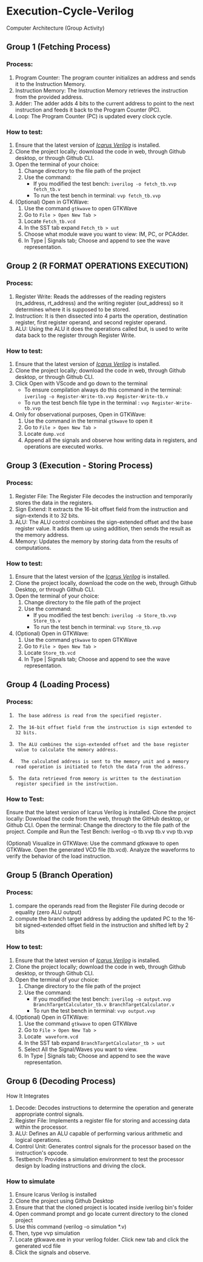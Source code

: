 # Execution-Cycle-Verilog
Computer Architecture (Group Activity)


## Group 1 (Fetching Process)

### Process:

1. Program Counter: The program counter initializes an address and sends it to the Instruction Memory.
2. Instruction Memory: The Instruction Memory retrieves the instruction from the provided address.
3. Adder: The adder adds 4 bits to the current address to point to the next instruction and feeds it back to the Program Counter (PC).
4. Loop: The Program Counter (PC) is updated every clock cycle.

### How to test:

1. Ensure that the latest version of *[Icarus Verilog](https://bleyer.org/icarus/)* is installed.
2. Clone the project locally; download the code in web, through Github desktop, or through Github CLI.
3. Open the terminal of your choice:
    1. Change directory to the file path of the project
    2. Use the command:
        - If you modified the test bench: `iverilog -o fetch_tb.vvp fetch_tb.v`
        - To run the test bench in terminal: `vvp fetch_tb.vvp`
4. (Optional) Open in GTKWave:
    1. Use the command `gtkwave` to open GTKWave
    2. Go to `File > Open New Tab >`
    3. Locate `Fetch_tb.vcd`
    4. In the SST tab expand `Fetch_tb > uut`
    5. Choose what module wave you want to view: IM, PC, or PCAdder.
    6. In Type | Signals tab; Choose and append to see the wave representation.


## Group 2 (R FORMAT OPERATIONS EXECUTION)

### Process:

1. Register Write: Reads the addresses of the reading registers (rs_address, rt_address) and the writing register (out_address) so it determines where it is supposed to be stored.
2. Instruction: It is then dissected into 4 parts the operation, destination register, first register operand, and second register operand.
3. ALU: Using the ALU it does the operations called but, is used to write data back to the register through Register Write.

### How to test:

1. Ensure that the latest version of *[Icarus Verilog](https://bleyer.org/icarus/)* is installed.
2. Clone the project locally; download the code in web, through Github desktop, or through Github CLI.
3. Click Open with VScode and go down to the terminal
    - To ensure compilation always do this command in the terminal: `iverilog -o Register-Write-tb.vvp Register-Write-tb.v`
    - To run the test bench file type in the terminal : `vvp Register-Write-tb.vvp`
4. Only for observational purposes, Open in GTKWave:
    1. Use the command in the terminal `gtkwave` to open it
    2. Go to `File > Open New Tab >`
    3. Locate `dump.vcd`
    4. Append all the signals and observe how writing data in registers, and operations are executed works.


## Group 3 (Execution - Storing Process)

### Process:
1. Register File: The Register File decodes the instruction and temporarily stores the data in the registers. 
2. Sign Extend: It extracts the 16-bit offset field from the instruction and sign-extends it to 32 bits.
3. ALU: The ALU control combines the sign-extended offset and the base register value. It adds them up using addition, then sends the result as the memory address.
4. Memory: Updates the memory by storing data from the results of computations.

### How to test:
1. Ensure that the latest version of the *[Icarus Verilog](https://bleyer.org/icarus/)* is installed.
2. Clone the project locally, download the code on the web, through Github Desktop, or through Github CLI.
3. Open the terminal of your choice:
    1. Change directory to the file path of the project
    2. Use the command:
        - If you modified the test bench: `iverilog -o Store_tb.vvp Store_tb.v`
        - To run the test bench in terminal: `vvp Store_tb.vvp`
4. (Optional) Open in GTKWave:
    1. Use the command `gtkwave` to open GTKWave
    2. Go to `File > Open New Tab >`
    3. Locate `Store_tb.vcd`
    4. In Type | Signals tab; Choose and append to see the wave representation.

## Group 4 (Loading Process)

### Process:
1.  	The base address is read from the specified register.
2.  	The 16-bit offset field from the instruction is sign extended to 32 bits.
3.  	The ALU combines the sign-extended offset and the base register value to calculate the memory address.
4.  	 The calculated address is sent to the memory unit and a memory read operation is initiated to fetch the data from the address.
5.  	The data retrieved from memory is written to the destination register specified in the instruction.

### How to Test:

Ensure that the latest version of Icarus Verilog is installed.
Clone the project locally:
Download the code from the web, through the GitHub desktop, or Github CLI.
Open the terminal:
Change the directory to the file path of the project.
Compile and Run the Test Bench:
iverilog -o tb.vvp tb.v
vvp tb.vvp

(Optional) Visualize in GTKWave:
Use the command gtkwave to open GTKWave.
Open the generated VCD file (tb.vcd).
Analyze the waveforms to verify the behavior of the load instruction.

## Group 5 (Branch Operation) 

### Process:
1. compare the operands read from the Register File during decode or equality (zero ALU output)
2. compute the branch target address by adding the updated PC to the 16-bit signed-extended offset field in the instruction and shifted left by 2 bits

### How to test:

1. Ensure that the latest version of *[Icarus Verilog](https://bleyer.org/icarus/)* is installed.
2. Clone the project locally; download the code in web, through Github desktop, or through Github CLI.
3. Open the terminal of your choice:
    1. Change directory to the file path of the project
    2. Use the command:
        - If you modified the test bench: `iverilog -o output.vvp BranchTargetCalculator_tb.v BranchTargetCalculator.v`
        - To run the test bench in terminal: `vvp output.vvp`
4. (Optional) Open in GTKWave:
    1. Use the command `gtkwave` to open GTKWave
    2. Go to `File > Open New Tab >`
    3. Locate ` waveform.vcd`
    4. In the SST tab expand `BranchTargetCalculator_tb > uut`
    5. Select All the Signal/Waves you want to view.
    6. In Type | Signals tab; Choose and append to see the wave representation.


## Group 6 (Decoding Process) 

How It Integrates  
1. Decode: Decodes instructions to determine the operation and generate appropriate control signals.
2. Register File: Implements a register file for storing and accessing data within the processor.
3. ALU: Defines an ALU capable of performing various arithmetic and logical operations.  
4. Control Unit: Generates control signals for the processor based on the instruction's opcode.  
5. Testbench: Provides a simulation environment to test the processor design by loading instructions and driving the clock.

### How to simulate

1. Ensure Icarus Verilog is installed
2. Clone the project using Github Desktop
3. Ensure that that the cloned project is located inside iverilog bin's folder
4. Open command prompt and go locate current directory to the cloned project
5. Use this command (verilog -o simulation *.v) 
6. Then, type vvp simulation
7. Locate gtkwave.exe in your verilog folder. Click new tab and click the generated vcd file
8. Click the signals and observe.

